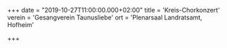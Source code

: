 +++
date = "2019-10-27T11:00:00.000+02:00"
title = 'Kreis-Chorkonzert'
verein = 'Gesangverein Taunusliebe'
ort = 'Plenarsaal Landratsamt, Hofheim'

+++

      
